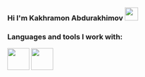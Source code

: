 ### Hi I'm Kakhramon Abdurakhimov <img src = "https://media4.giphy.com/media/hvRJCLFzcasrR4ia7z/giphy.gif" width = "30px">

### Languages and tools I work with:

<code><img src = "https://w7.pngwing.com/pngs/871/352/png-transparent-html-web-development-responsive-web-design-computer-icons-html5-icon-miscellaneous-web-design-logo.png" height = "50px" ></code>
<code><img src = "https://brandslogos.com/wp-content/uploads/thumbs/css3-logo-black-and-white.png" height = "50px" ></code>

